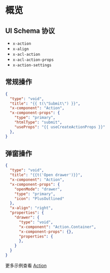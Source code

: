 # 概览

## UI Schema 协议

- `x-action`
- `x-align`
- `x-acl-action`
- `x-acl-action-props`
- `x-action-settings`

## 常规操作

```json
{
  "type": "void",
  "title": "{{ t(\"Submit\") }}",
  "x-component": "Action",
  "x-component-props": {
    "type": "primary",
    "htmlType": "submit",
    "useProps": "{{ useCreateActionProps }}"
  },
}
```

## 弹窗操作

```json
{
  "type": "void",
  "title": "{{t('Open drawer')}}",
  "x-component": "Action",
  "x-component-props": {
    "openMode": "drawer",
    "type": "primary",
    "icon": "PlusOutlined"
  },
  "x-align": "right",
  "properties": {
    "drawer": {
      "type": "void",
      "x-component": "Action.Container",
      "x-component-props": {},
      "properties": {
      },
    }
  }
}
```

更多示例查看 [Action](/apis/action)